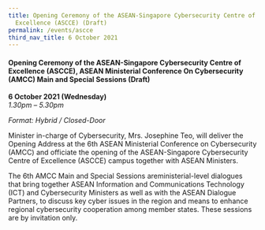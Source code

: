 ```yaml
---
title: Opening Ceremony of the ASEAN-Singapore Cybersecurity Centre of
  Excellence (ASCCE) (Draft)
permalink: /events/ascce
third_nav_title: 6 October 2021
---
```

#### **Opening Ceremony of the ASEAN-Singapore Cybersecurity Centre of Excellence (ASCCE), ASEAN Ministerial Conference On Cybersecurity (AMCC) Main and Special Sessions (Draft)**
 
**6 October 2021 (Wednesday)**  
*1.30pm – 5.30pm*

*Format: Hybrid / Closed-Door*

Minister in-charge of Cybersecurity, Mrs. Josephine Teo, will deliver the Opening Address at the 6th ASEAN Ministerial Conference on Cybersecurity (AMCC) and officiate the opening of the ASEAN-Singapore Cybersecurity Centre of Excellence (ASCCE) campus together with ASEAN Ministers. 

The 6th AMCC Main and Special Sessions areministerial-level dialogues that bring together ASEAN Information and Communications Technology (ICT) and Cybersecurity Ministers as well as with the ASEAN Dialogue Partners, to discuss key cyber issues in the region and means to enhance regional cybersecurity cooperation among member states. These sessions are by invitation only.